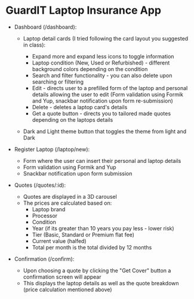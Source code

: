 # GuardIT Laptop Insurance App

- Dashboard (/dashboard):
  - Laptop detail cards (I tried following the card layout you suggested in class):
    - Expand more and expand less icons to toggle information
    - Laptop condition (New, Used or Refurbished) - different background colors depending on the condition
    - Search and filter functionality - you can also delete upon searching or filtering
    - Edit - directs user to a prefilled form of the laptop and personal details allowing the user to edit (Form validation using Formik and Yup, snackbar notification upon form re-submission)
    - Delete - deletes a laptop card's details
    - Get a quote button - directs you to tailored made quotes depending on the laptops details

  - Dark and Light theme button that toggles the theme from light and Dark

- Register Laptop (/laptop/new):
  - Form where the user can insert their personal and laptop details
  - Form validation using Formik and Yup
  - Snackbar notification upon form submission

- Quotes (/quotes/:id):
  - Quotes are displayed in a 3D carousel
  - The prices are calculated based on:
    - Laptop brand
    - Processor
    - Condition
    - Year (if its greater than 10 years you pay less - lower risk)
    - Tier (Basic, Standard or Premium flat fee)
    - Current value (halfed)
    - Total per month is the total divided by 12 months

- Confirmation (/confirm):
  - Upon choosing a quote by clicking the "Get Cover" button a confirmation screen will appear
  - This displays the laptop details as well as the quote breakdown (price calculation mentioned above)
